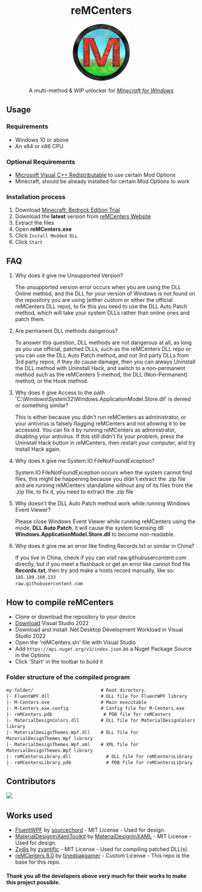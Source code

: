<div align='center'>
<h1>reMCenters</h1>
<p>
  <img src='https://github.com/OpenM-Project/reMCenters/blob/master/reMCenters/images/mcenter_5_icon.png?raw=true' alt='reMCenters Icon' width="30%">
</p>
<p>A multi-method &amp; WIP unlocker for <em><a href="ms-windows-store://pdp/?ProductId=9NBLGGH2JHXJ">Minecraft for Windows</a></em>
</p>
</div>

## Usage

### Requirements

  - Windows 10 or above
  - An x64 or x86 CPU
### Optional Requirements
  - [Microsoft Visual C++ Redistributable](https://aka.ms/vs/17/release/vc_redist.x64.exe) to use certain Mod Options
  - Minecraft, should be already installed for certain Mod Options to work

<h3>Installation process</h3>
<ol>
    <li>Download <a href="ms-windows-store://pdp/?ProductId=9NBLGGH2JHXJ">Minecraft: Bedrock Edition Trial</a></li>
    <li>Download the <strong>latest</strong> version from <a href="https://reMCenters.net/Downloads/M-Centers-8th-Edition/">reMCenters Website</a></li>
    <li>Extract the files</li>
    <li>Open <strong>reMCenters.exe</strong></li>
    <li>Click <code>Install Modded DLL</code></li>
    <li>Click <code>Start</code></li>
</ol>

## FAQ
<ol>
<li><p>Why does it give me Unsupported Version?</p>

The unsupported version error occurs when you are using the DLL Online method, and the DLL for your version of Windows is not found on the repository you are using (either custom or either the official reMCenters DLL repo), to fix this you need to use the DLL Auto Patch method, which will take your system DLLs rather than online ones and patch them.
</li>
<li><p>Are permanent DLL methods dangerous?</p>

To answer this question, DLL methods are not dangerous at all, as long as you use official, patched DLLs, such as the reMCenters DLL repo or you can use the DLL Auto Patch method, and not 3rd party DLLs from 3rd party repos, if they do cause damage, then you can always Uninstall the DLL method with Uninstall Hack, and switch to a non-permanent method such as the reMCenters 5 method, the DLL (Non-Permanent) method, or the Hook method.
</li>
<li><p>Why does it give Access to the path 'C:\Windows\System32\Windows.ApplicationModel.Store.dll' is denied or something similar?</p>

This is either because you didn't run reMCenters as administrator, or your antivirus is falsely flagging reMCenters and not allowing it to be accessed. You can fix it by running reMCenters as administrator, disabling your antivirus. If this still didn't fix your problem, press the Uninstall Hack button in reMCenters, then restart your computer, and try Install Hack again.
</li>
<li><p>Why does it give me System.IO.FileNotFoundException?</p>

System.IO.FileNotFoundException occurs when the system cannot find files, this might be happening because you didn't extract the .zip file and are running reMCenters standalone without any of its files from the .zip file, to fix it, you need to extract the .zip file
</li>
<li><p>Why doesn't the DLL Auto Patch method work while running Windows Event Viewer?</p>

Please close Windows Event Viewer while running reMCenters using the mode, <strong>DLL Auto Patch</strong>, it will cause the system licensing dll <strong>Windows.ApplicationModel.Store.dll</strong> to become non-readable.
</li>
<li><p>Why does it give me an error like finding Records.txt or similar in China?</p>

If you live in China, check if you can visit raw.githubusercontent.com directly, but if you meet a flashback or get an error like cannot find file <strong>Records.txt</strong>, then try and  make a hosts record manually, like so:
<code>185.199.108.133               raw.githubusercontent.com</code>
</li>
</ol>

## How to compile reMCenters
- Clone or download the repository to your device
- [Download](https://visualstudio.microsoft.com/) Visual Studio 2022
- Download and install .Net Desktop Development Workload in Visual Studio 2022
- Open the 'reMCenters.sln' file with Visual Studio
- Add `https://api.nuget.org/v3/index.json` as a Nuget Package Source in the Options
- Click 'Start' in the toolbar to build it

### Folder structure of the compiled program 
```
my-folder/                         # Root directory.
|- FluentWPF.dll                   # DLL file for FluentWPF library
|- M-Centers.exe                   # Main executable
|- M-Centers.exe.config            # Config file for M-Centers.exe
|- reMCenters.pdb                   # PDB file for reMCenters
|- MaterialDesignColors.dll        # DLL file for MaterialDesignColors library
|- MaterialDesignThemes.Wpf.dll    # DLL file for MaterialDesignThemes.Wpf library
|- MaterialDesignThemes.Wpf.xml    # XML file for MaterialDesignThemes.Wpf library
|- reMCentersLibrary.dll             # DLL file for reMCentersLibrary
|- reMCentersLibrary.pdb             # PDB file for reMCentersLibrary
```

## Contributors
 <a href = "https://github.com/OpenM-Project/reMCenters/graphs/contributors">
   <img src = "https://contrib.rocks/image?repo=OpenM-Project/reMCenters"/>
 </a>

## Works used
- [FluentWPF](https://github.com/sourcechord/FluentWPF) by [sourcechord](https://github.com/sourcechord/) - MIT License - Used for design.
- [MaterialDesignInXamlToolkit](https://github.com/MaterialDesignInXAML/MaterialDesignInXamlToolkit/) by [MaterialDesignInXAML](https://github.com/MaterialDesignInXAML) - MIT License - Used for design.
- [Zydis](https://github.com/zyantific/zydis) by [zyantific](https://github.com/zyantific/) - MIT License - Used for compiling patched DLL(s).
- [reMCenters 8.0](https://github.com/tinedpakgamer/M-Centers-8.0/) by [tinedpakgamer](https://github.com/tinedpakgamer) - Custom License - This repo is the base for this repo.

#### Thank you all the developers above very much for their works to make this project possible.
